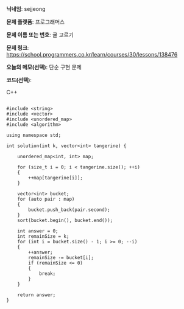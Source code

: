 **닉네임**: sejjeong

**문제 플랫폼**: 프로그래머스

**문제 이름 또는 번호**: 귤 고르기

**문제 링크**: https://school.programmers.co.kr/learn/courses/30/lessons/138476

**오늘의 메모(선택)**: 
                    단순 구현 문제

**코드(선택)**:

C++

```

#include <string>
#include <vector>
#include <unordered_map>
#include <algorithm>

using namespace std;

int solution(int k, vector<int> tangerine) {
    
    unordered_map<int, int> map;
    
    for (size_t i = 0; i < tangerine.size(); ++i)
    {
        ++map[tangerine[i]];
    }

    vector<int> bucket;
    for (auto pair : map)
    {
        bucket.push_back(pair.second);
    }
    sort(bucket.begin(), bucket.end());
    
    int answer = 0;
    int remainSize = k;
    for (int i = bucket.size() - 1; i >= 0; --i)
    {
        ++answer;
        remainSize -= bucket[i];
        if (remainSize <= 0)
        {
            break;
        }
    }
    
    return answer;
}


```

